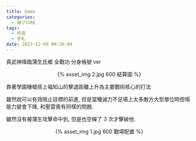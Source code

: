 ```yaml
---
title: Gamo
categories:
  - 城プロRE
tags:
  - 吟遊
  - 手札
date: 2022-12-09 09:20:04
---
```

真武神降臨蒲生氏鄉 全戰功 分身帳號 ver
<center>{% asset_img 2.jpg 600 結算圖 %}</center>

靠著學園機槍搭上福知山的擊退距離上升為主要戰術核心的打法

雖然說可以有效阻止目標的前進, 但是當殲滅力不足場上太多敵方大型單位時控場能力變會下降, 和聖雷奧有同樣的問題.

雖然沒有被蒲生攻擊命中到, 但是也空蟬了 3 次才擊破他.

<center>{% asset_img 1.jpg 600 戰場配置 %}</center>
